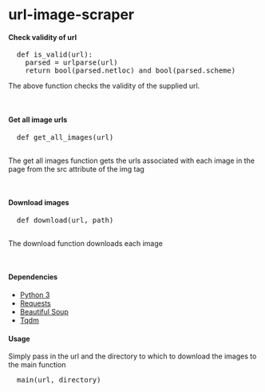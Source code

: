 # url-image-scraper
<h4>Check validity of url</h4>
<pre>
  def is_valid(url):
    parsed = urlparse(url)
    return bool(parsed.netloc) and bool(parsed.scheme)
</pre>
<p>The above function checks the validity of the supplied url.</p>
<br>
<h4>Get all image urls</h4>
<pre>
  def get_all_images(url)
 </pre>
 <p>The get all images function gets the urls associated with each image in the page from the src attribute of the img tag</p>
 <br>
 <h4>Download images</h4>
 <pre>
  def download(url, path)
 </pre>
 <p>The download function downloads each image</p>
 <br>
 <h4>Dependencies</h4>
 <ul>
  <li>
    <a href="https://www.python.org/download/releases/3.0/">Python 3</a>
  </li>
  <li>
    <a href="https://requests.readthedocs.io/en/master/">Requests</a>
  </li>
  <li>
    <a href="https://pypi.org/project/beautifulsoup4/">Beautiful Soup</a>
  </li>
  <li>
    <a href="https://tqdm.github.io/">Tqdm</a>
  </li>
 </ul>
 <h4>Usage</h4>
 <p>Simply pass in the url and the directory to which to download the images to the main function</p>
 <pre>
  main(url, directory)
 </pre>
 
